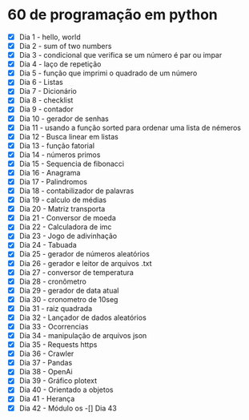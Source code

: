 # 60 de programação em python

- [x] Dia 1 - hello, world
- [x] Dia 2 - sum of two numbers 
- [x] Dia 3 - condicional que verifica se um número é par ou impar
- [x] Dia 4 - laço de repetição
- [x] Dia 5 - função que imprimi o quadrado de um número
- [x] Dia 6 - Listas
- [x] Dia 7 - Dicionário
- [x] Dia 8 - checklist
- [x] Dia 9 - contador
- [x] Dia 10 - gerador de senhas
- [x] Dia 11 - usando a função sorted para ordenar uma lista de némeros
- [x] Dia 12 - Busca linear em listas
- [x] Dia 13 - função fatorial
- [x] Dia 14 - números primos
- [x] Dia 15 - Sequencia de fibonacci
- [x] Dia 16 - Anagrama
- [x] Dia 17 - Palindromos
- [x] Dia 18 - contabilizador de palavras
- [x] Dia 19 - calculo de médias 
- [x] Dia 20 - Matriz transporta
- [x] Dia 21 - Conversor de moeda
- [x] Dia 22 - Calculadora de imc
- [x] Dia 23 - Jogo de adivinhação
- [x] Dia 24 - Tabuada
- [x] Dia 25 - gerador de números aleatórios
- [x] Dia 26 - gerador e leitor de arquivos .txt
- [x] Dia 27 - conversor de temperatura
- [x] Dia 28 - cronômetro
- [x] Dia 29 - gerador de data atual
- [x] Dia 30 - cronometro de 10seg
- [x] Dia 31 - raiz quadrada
- [x] Dia 32 - Lançador de dados aleatórios
- [x] Dia 33 - Ocorrencias
- [x] Dia 34 - manipulação de arquivos json
- [x] Dia 35 - Requests https
- [x] Dia 36 - Crawler
- [x] Dia 37 - Pandas
- [x] Dia 38 - OpenAi
- [x] Dia 39 - Gráfico plotext
- [x] Dia 40 - Orientado a objetos
- [x] Dia 41 - Herança
- [x] Dia 42 - Módulo os
-[] Dia 43